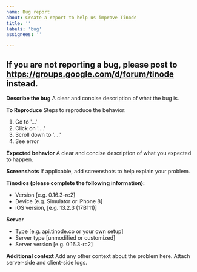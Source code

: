 ```yaml
---
name: Bug report
about: Create a report to help us improve Tinode
title: ''
labels: 'bug'
assignees: ''

---
```

## If you are not reporting a bug, please post to https://groups.google.com/d/forum/tinode instead.

**Describe the bug**
A clear and concise description of what the bug is.

**To Reproduce**
Steps to reproduce the behavior:
1. Go to '...'
2. Click on '....'
3. Scroll down to '....'
4. See error

**Expected behavior**
A clear and concise description of what you expected to happen.

**Screenshots**
If applicable, add screenshots to help explain your problem.

**Tinodios (please complete the following information):**
 - Version [e.g. 0.16.3-rc2]
 - Device [e.g. Simulator or iPhone 8]
 - iOS version, [e.g. 13.2.3 (17B111)]

**Server**
- Type [e.g. api.tinode.co or your own setup]
- Server type [unmodified or customized]
- Server version [e.g. 0.16.3-rc2]

**Additional context**
Add any other context about the problem here.
Attach server-side and client-side logs.
